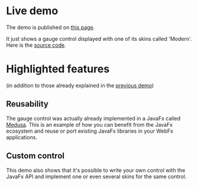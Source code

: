 # Live demo

The demo is published on [this page][demo-live-link].

It just shows a gauge control displayed with one of its skins called 'Modern'.
Here is the [source code][demo-source-link].

# Highlighted features

(in addition to those already explained in the [previous demo][previous-demo-repo-link])

## Reusability

The gauge control was actually already implemented in a JavaFx called [Medusa][hansolo-medusa-link].
This is an example of how you can benefit from the JavaFx ecosystem and reuse or port existing JavaFx libraries in your WebFx applications.

## Custom control

This demo also shows that it's possible to write your own control with the JavaFx API and implement one or even several skins for the same control. 

[demo-live-link]: https://moderngauge.webfx.dev
[demo-source-link]: https://github.com/webfx-project/webfx-demo-moderngauge/blob/main/webfx-demo-moderngauge-application/src/main/java/dev/webfx/demo/moderngauge/ModernGaugeApplication.java
[previous-demo-repo-link]: https://github.com/webfx-project/webfx-demo-tallycounter
[hansolo-medusa-link]: https://github.com/HanSolo/Medusa
